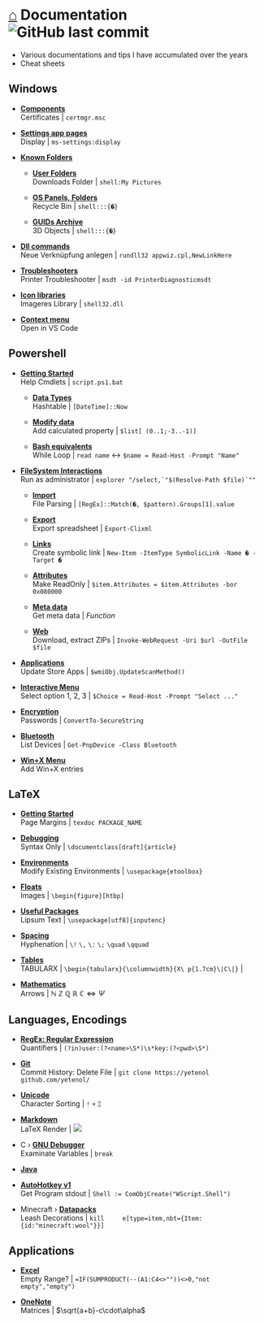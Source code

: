 # [⌂](README.md) Documentation ![GitHub last commit](https://img.shields.io/github/last-commit/yetenol/doc?color=white)

- Various documentations and tips I have accumulated over the years
- Cheat sheets

## Windows

- [**Components**](windows/components.md)  
  Certificates | `certmgr.msc`

- [**Settings app pages**](windows/settings.md)  
  Display | `ms-settings:display`

- [**Known Folders**](windows/known-folders/known-folders.md)  

	- [**User Folders**](windows/known-folders/user-folders.md)  
	  Downloads Folder | `shell:My Pictures`

	- [**OS Panels, Folders**](windows/known-folders/guids.md)  
	  Recycle Bin | `shell:::{�}`

	- [**GUIDs Archive**](windows/known-folders/guids-archive.md)  
	  3D Objects | `shell:::{�}`

- [**Dll commands**](windows/dll.md)  
  Neue Verknüpfung anlegen | `rundll32 appwiz.cpl,NewLinkHere`

- [**Troubleshooters**](windows/troubleshooters.md)  
  Printer Troubleshooter | `msdt -id PrinterDiagnosticmsdt`

- [**Icon libraries**](windows/icons.md)  
  Imageres Library | `shell32.dll`

- [**Context menu**](windows/context-menu.md)  
  Open in VS Code



## Powershell

- [**Getting Started**](powershell/powershell.md)  
  Help Cmdlets | `script.ps1.bat`

	- [**Data Types**](powershell/data-types.md)  
	  Hashtable | `[DateTime]::Now`

	- [**Modify data**](powershell/filesystem/modify.md)  
	  Add calculated property | `$list[	(0..1;-3..-1)]`

	- [**Bash equivalents**](powershell/bash-equivalents.md)  
	  While Loop | `read name` <-> `$name = Read-Host -Prompt "Name"`

- [**FileSystem Interactions**](powershell/filesystem/filesystem.md)  
  Run as administrator | ``explorer "/select,`"$(Resolve-Path $file)`""``

	- [**Import**](powershell/filesystem/import.md)  
	  File Parsing | `[RegEx]::Match(�, $pattern).Groups[1].value`

	- [**Export**](powershell/filesystem/export.md)  
	  Export spreadsheet | `Export-Clixml`

	- [**Links**](powershell/filesystem/links.md)  
	  Create symbolic link | `New-Item -ItemType SymbolicLink -Name � -Target �`

	- [**Attributes**](powershell/filesystem/file-attributes.md)  
	  Make ReadOnly | `$item.Attributes = $item.Attributes -bor 0x080000`

	- [**Meta data**](powershell/filesystem/metadata.md)  
	  Get meta data | _Function_

	- [**Web**](powershell/filesystem/web.md)  
	  Download, extract ZIPs | `Invoke-WebRequest -Uri $url -OutFile $file`

- [**Applications**](powershell/applications.md)  
  Update Store Apps | `$wmiObj.UpdateScanMethod()`

- [**Interactive Menu**](powershell/menu.md)  
  Select option 1, 2, 3 | `$Choice = Read-Host -Prompt "Select ..."`

- [**Encryption**](powershell/encryption.md)  
  Passwords | `ConvertTo-SecureString`

- [**Bluetooth**](powershell/bluetooth.md)  
  List Devices | `Get-PnpDevice -Class Bluetooth`

- [**Win+X Menu**](windows/win-x.md)  
  Add Win+X entries



## LaTeX

- [**Getting Started**](latex/latex.md)  
  Page Margins | `texdoc PACKAGE_NAME`

- [**Debugging**](latex/debugging.md)  
  Syntax Only | `\documentclass[draft]{article}`

- [**Environments**](latex/environments.md)  
  Modify Existing Environments | `\usepackage{etoolbox}`

- [**Floats**](latex/floats.md)  
  Images | `\begin{figure}[htbp]`

- [**Useful Packages**](latex/packages.md)  
  Lipsum Text | `\usepackage[utf8]{inputenc}`

- [**Spacing**](latex/spacing.md)  
  Hyphenation | `\!` `\,` `\:` `\;` `\quad` `\qquad`

- [**Tables**](latex/tables.md)  
  TABULARX | `\begin{tabularx}{\columnwidth}{X\
p{1.7cm}\|C\|}` |
- [**Mathematics**](latex/symbols.md)  
  Arrows | $\mathbb{N\ Z\ Q\ R\ C} \iff \Psi$



## Languages, Encodings

- [**RegEx: Regular Expression**](languages/regex.md)  
  Quantifiers | `(?in)user:(?<name>\S*)\s*key:(?<pwd>\S*)`

- [**Git**](languages/git.md)  
  Commit History: Delete File | `git clone https://yetenol	github.com/yetenol/`

- [**Unicode**](languages/unicode.md)  
  Character Sorting | `!` `+` `Ξ`

- [**Markdown**](languages/markdown.md)  
  LaTeX Render | <img src="https://render.githubusercontent.com/render/math?math=e^{i\pi}=-1">

- C › [**GNU Debugger**](languages/gdb.md)  
  Examinate Variables | `break`

- [**Java**](languages/java.md)  

- [**AutoHotkey v1**](languages/autohotkey.md)  
  Get Program stdout | `Shell := ComObjCreate("WScript.Shell")`

- Minecraft › [**Datapacks**](languages/minecraft.md)  
  Leash Decorations | `kill 	e[type=item,nbt={Item:{id:"minecraft:wool"}}]`



## Applications

- [**Excel**](apps/excel.md)  
  Empty Range? | `=IF(SUMPRODUCT(--(A1:C4<>""))<>0,"not empty","empty")`

- [**OneNote**](apps/onenote.md)  
  Matrices | $\sqrt{a+b}-c\cdot\alpha$
